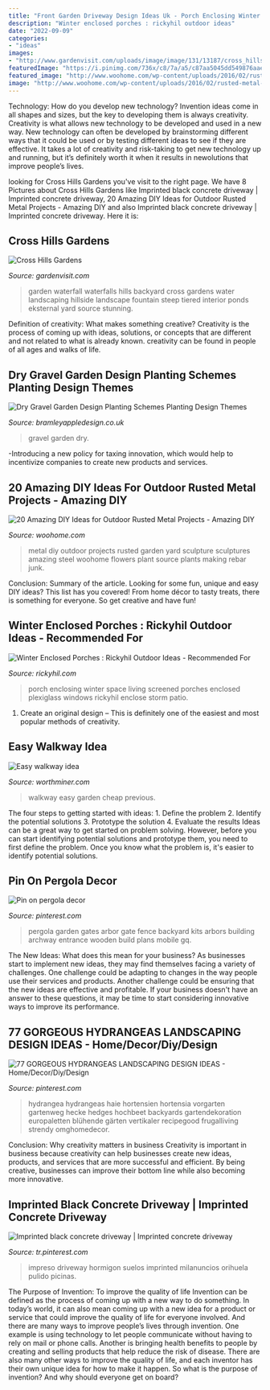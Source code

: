 ```yaml
---
title: "Front Garden Driveway Design Ideas Uk - Porch Enclosing Winter Space Living Screened Porches Enclosed Plexiglass Windows Rickyhil Enclose Storm Patio"
description: "Winter enclosed porches : rickyhil outdoor ideas"
date: "2022-09-09"
categories:
- "ideas"
images:
- "http://www.gardenvisit.com/uploads/image/image/131/13187/cross_hills_garden_waterfall_original.jpg"
featuredImage: "https://i.pinimg.com/736x/c8/7a/a5/c87aa5045dd549876aaed7438530dd6d.jpg"
featured_image: "http://www.woohome.com/wp-content/uploads/2016/02/rusted-metal-projects-woohome-15.jpg"
image: "http://www.woohome.com/wp-content/uploads/2016/02/rusted-metal-projects-woohome-15.jpg"
---
```



Technology: How do you develop new technology?
Invention ideas come in all shapes and sizes, but the key to developing them is always creativity. Creativity is what allows new technology to be developed and used in a new way. New technology can often be developed by brainstorming different ways that it could be used or by testing different ideas to see if they are effective. It takes a lot of creativity and risk-taking to get new technology up and running, but it’s definitely worth it when it results in newolutions that improve people’s lives.

	

		
looking for Cross Hills Gardens you've visit to the right page. We have 8 Pictures about Cross Hills Gardens like Imprinted black concrete driveway | Imprinted concrete driveway, 20 Amazing DIY Ideas for Outdoor Rusted Metal Projects - Amazing DIY and also Imprinted black concrete driveway | Imprinted concrete driveway. Here it is:
		
    
## Cross Hills Gardens

<img loading=lazy src="http://www.gardenvisit.com/uploads/image/image/131/13187/cross_hills_garden_waterfall_original.jpg" onerror="this.onerror=null;this.src='https://tse1.mm.bing.net/th?id=OIP.aW_4RNpv-cJMcOTYPgWMFwHaLG&amp;pid=15.1';" alt="Cross Hills Gardens">

_Source: gardenvisit.com_

>garden waterfall waterfalls hills backyard cross gardens water landscaping hillside landscape fountain steep tiered interior ponds eksternal yard source stunning. 

	

Definition of creativity: What makes something creative?
Creativity is the process of coming up with ideas, solutions, or concepts that are different and not related to what is already known. creativity can be found in people of all ages and walks of life.

    
## Dry Gravel Garden Design Planting Schemes Planting Design Themes

<img loading=lazy src="https://bramleyappledesign.co.uk/wp-content/uploads/2018/07/Gravel-Garden-3-1024x650.jpg" onerror="this.onerror=null;this.src='https://tse1.mm.bing.net/th?id=OIP.QdvkjVbM2ML-cOzq64w55wHaEs&amp;pid=15.1';" alt="Dry Gravel Garden Design Planting Schemes Planting Design Themes">

_Source: bramleyappledesign.co.uk_

>gravel garden dry. 

	

-Introducing a new policy for taxing innovation, which would help to incentivize companies to create new products and services.

    
## 20 Amazing DIY Ideas For Outdoor Rusted Metal Projects - Amazing DIY

<img loading=lazy src="http://www.woohome.com/wp-content/uploads/2016/02/rusted-metal-projects-woohome-15.jpg" onerror="this.onerror=null;this.src='https://tse2.mm.bing.net/th?id=OIP.gM4Ka7jtCkckKuzCwQTBjgHaLH&amp;pid=15.1';" alt="20 Amazing DIY Ideas for Outdoor Rusted Metal Projects - Amazing DIY">

_Source: woohome.com_

>metal diy outdoor projects rusted garden yard sculpture sculptures amazing steel woohome flowers plant source plants making rebar junk. 

	

Conclusion: Summary of the article.
Looking for some fun, unique and easy DIY ideas? This list has you covered! From home décor to tasty treats, there is something for everyone. So get creative and have fun!

    
## Winter Enclosed Porches : Rickyhil Outdoor Ideas - Recommended For

<img loading=lazy src="https://rickyhil.com/wp-content/uploads/2017/07/Winter-Enclosed-Porches-1024x681.jpg" onerror="this.onerror=null;this.src='https://tse4.mm.bing.net/th?id=OIP.KBLn0NAb6lopUVyuD00gfQHaE7&amp;pid=15.1';" alt="Winter Enclosed Porches : Rickyhil Outdoor Ideas - Recommended For">

_Source: rickyhil.com_

>porch enclosing winter space living screened porches enclosed plexiglass windows rickyhil enclose storm patio. 

	

1. Create an original design – This is definitely one of the easiest and most popular methods of creativity.

    
## Easy Walkway Idea

<img loading=lazy src="http://www.worthminer.com/wp-content/uploads/2015/06/Easy-walkway-idea-12.jpg" onerror="this.onerror=null;this.src='https://tse1.mm.bing.net/th?id=OIP.X3z_I-opactj_u8K4wrBeQHaJ3&amp;pid=15.1';" alt="Easy walkway idea">

_Source: worthminer.com_

>walkway easy garden cheap previous. 

	

The four steps to getting started with ideas: 1. Define the problem 2. Identify the potential solutions 3. Prototype the solution 4. Evaluate the results
Ideas can be a great way to get started on problem solving. However, before you can start identifying potential solutions and prototype them, you need to first define the problem. Once you know what the problem is, it's easier to identify potential solutions.

    
## Pin On Pergola Decor

<img loading=lazy src="https://i.pinimg.com/736x/eb/00/61/eb006101ed5dff427af7f250eeaccb1e.jpg" onerror="this.onerror=null;this.src='https://tse2.mm.bing.net/th?id=OIP.4O02JUJZK-1554UEikAXBAHaJ3&amp;pid=15.1';" alt="Pin on pergola decor">

_Source: pinterest.com_

>pergola garden gates arbor gate fence backyard kits arbors building archway entrance wooden build plans mobile gq. 

	

The New Ideas: What does this mean for your business?
As businesses start to implement new ideas, they may find themselves facing a variety of challenges. One challenge could be adapting to changes in the way people use their services and products. Another challenge could be ensuring that the new ideas are effective and profitable. If your business doesn't have an answer to these questions, it may be time to start considering innovative ways to improve its performance.

    
## 77 GORGEOUS HYDRANGEAS LANDSCAPING DESIGN IDEAS - Home/Decor/Diy/Design

<img loading=lazy src="https://i.pinimg.com/736x/3a/f8/d0/3af8d0043c6b696aac1a3b5ac268a47d.jpg" onerror="this.onerror=null;this.src='https://tse3.mm.bing.net/th?id=OIP.J5PM5TlzFDtSKvGKUNV4qQHaJ3&amp;pid=15.1';" alt="77 GORGEOUS HYDRANGEAS LANDSCAPING DESIGN IDEAS - Home/Decor/Diy/Design">

_Source: pinterest.com_

>hydrangea hydrangeas haie hortensien hortensia vorgarten gartenweg hecke hedges hochbeet backyards gartendekoration europaletten blühende gärten vertikaler recipegood frugalliving strendy omghomedecor. 

	

Conclusion: Why creativity matters in business
Creativity is important in business because creativity can help businesses create new ideas, products, and services that are more successful and efficient. By being creative, businesses can improve their bottom line while also becoming more innovative.

    
## Imprinted Black Concrete Driveway | Imprinted Concrete Driveway

<img loading=lazy src="https://i.pinimg.com/736x/c8/7a/a5/c87aa5045dd549876aaed7438530dd6d.jpg" onerror="this.onerror=null;this.src='https://tse1.mm.bing.net/th?id=OIP.Lh_BVhXvatB_1_gcJN5gwQHaFe&amp;pid=15.1';" alt="Imprinted black concrete driveway | Imprinted concrete driveway">

_Source: tr.pinterest.com_

>impreso driveway hormigon suelos imprinted milanuncios orihuela pulido picinas. 

	

The Purpose of Invention: To improve the quality of life
Invention can be defined as the process of coming up with a new way to do something. In today’s world, it can also mean coming up with a new idea for a product or service that could improve the quality of life for everyone involved. And there are many ways to improve people’s lives through invention. One example is using technology to let people communicate without having to rely on mail or phone calls. Another is bringing health benefits to people by creating and selling products that help reduce the risk of disease. There are also many other ways to improve the quality of life, and each inventor has their own unique idea for how to make it happen. So what is the purpose of invention? And why should everyone get on board?

